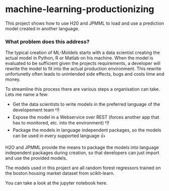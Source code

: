 # machine-learning-productionizing
This project shows how to use H20 and JPMML to load and use a prediction model created in another language.

### What problem does this address?
The typical creation of ML-Moldels starts with a data scientist creating the actual model in Python, R or Matlab on his machine.
When the model is evaluated to be sufficient given the projects requirements, a developer will rewrite the model to fit into
the actual production environment. This rewrite unfortunetly often leads to unintended side effects, bugs and costs time and money.

To streamline this process there are various steps a organisation can take. Lets me name a few:
+ Get the data scientists to write models in the preferred language of the developement team :thumbsdown:
+ Expose the model in a Webservice over REST (forces another app that has to monitored, etc. into the environment) :thumbsdown:
+ Package the models in language independent packages, so the models can be used in every supported language :thumbsup:

H2O and JPMML provide the means to package the models into language independent packages during creation, 
so that developers can just import and use the provided models.

The models used in this project are all random forest regressors trained on the boston housing market dataset from scikit-learn.

You can take a look at the jupyter notebook here.
